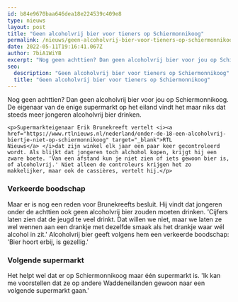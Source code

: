 ```yaml
---
id: b84e9670baa646dea18e224539c409e8
type: nieuws
layout: post
title: "Geen alcoholvrij bier voor tieners op Schiermonnikoog"
permalink: /nieuws/geen-alcoholvrij-bier-voor-tieners-op-schiermonnikoog/
date: 2022-05-11T19:16:41.067Z
author: 7biA1WiYB
excerpt: "Nog geen achttien? Dan geen alcoholvrij bier voor jou op Schiermonnikoog. De eigenaar van de enige supermarkt op het eiland vindt het maar niks dat steeds meer jongeren alcoholvrij bier drinken.  "
seo:
  description: "Geen alcoholvrij bier voor tieners op Schiermonnikoog"
  title: "Geen alcoholvrij bier voor tieners op Schiermonnikoog"
---
```

Nog geen achttien? Dan geen alcoholvrij bier voor jou op Schiermonnikoog. De eigenaar van de enige supermarkt op het eiland vindt het maar niks dat steeds meer jongeren alcoholvrij bier drinken.  

    <p>Supermarkteigenaar Erik Brunekreeft vertelt <i><a href="https://www.rtlnieuws.nl/nederland/onder-de-18-een-alcoholvrij-biertje-niet-op-schiermonnikoog" target="_blank">RTL Nieuws</a> </i>dat zijn winkel elk jaar een paar keer gecontroleerd wordt. Als blijkt dat jongeren toch alchohol kopen, krijgt hij een zware boete. 'Van een afstand kun je niet zien of iets gewoon bier is, of alcoholvrij.' Niet alleen de controleurs krijgen het zo makkelijker, maar ook de cassières, vertelt hij.</p>
<h3>Verkeerde boodschap</h3>
<p>Maar er is nog een reden voor Brunekreefts besluit. Hij vindt dat jongeren onder de achttien ook geen alcoholvrij bier zouden moeten drinken. 'Cijfers laten zien dat de jeugd te veel drinkt. Dat willen we niet, maar we laten ze wel wennen aan een drankje met dezelfde smaak als het drankje waar wél alcohol in zit.' Alcoholvrij bier geeft volgens hem een verkeerde boodschap: 'Bier hoort erbij, is gezellig.'</p>
<h3>Volgende supermarkt</h3>
<p>Het helpt wel dat er op Schiermonnikoog maar één supermarkt is. 'Ik kan me voorstellen dat ze op andere Waddeneilanden gewoon naar een volgende supermarkt gaan.'</p>  
